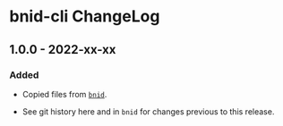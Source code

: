 # bnid-cli ChangeLog

## 1.0.0 - 2022-xx-xx

### Added
- Copied files from [`bnid`](https://github.com/digitalbazaar/bnid).

- See git history here and in `bnid` for changes previous to this release.
